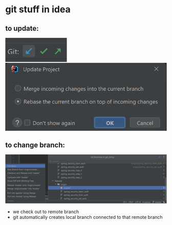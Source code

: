 # git stuff in idea

## to update:

![updating](https://github.com/MarselGazizov/git_tsting/blob/master/for_repo/updating_1.png?raw=true)
![updating](https://github.com/MarselGazizov/git_tsting/blob/master/for_repo/updating_2.png?raw=true)

## to change branch:

![updating](https://github.com/MarselGazizov/git_tsting/blob/master/for_repo/changing_branch.png?raw=true)

* we check out to remote branch
* git automatically creates local branch connected to that remote branch























